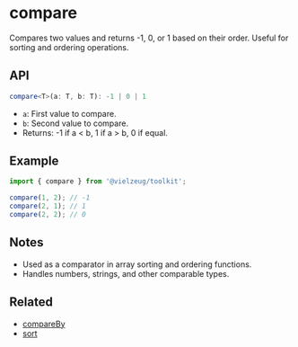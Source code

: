 # compare

Compares two values and returns -1, 0, or 1 based on their order. Useful for sorting and ordering operations.

## API

```ts
compare<T>(a: T, b: T): -1 | 0 | 1
```

- `a`: First value to compare.
- `b`: Second value to compare.
- Returns: -1 if a < b, 1 if a > b, 0 if equal.

## Example

```ts
import { compare } from '@vielzeug/toolkit';

compare(1, 2); // -1
compare(2, 1); // 1
compare(2, 2); // 0
```

## Notes

- Used as a comparator in array sorting and ordering functions.
- Handles numbers, strings, and other comparable types.

## Related

- [compareBy](./compareBy.md)
- [sort](../array/sort.md)
